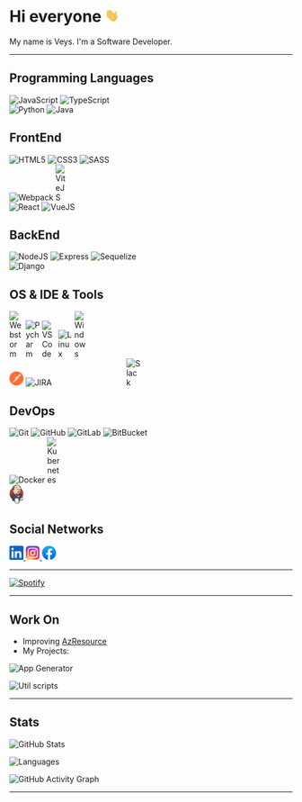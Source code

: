 # Hi everyone <img src="https://raw.githubusercontent.com/MDReal32/MDReal32/master/assets/hi.gif" alt="Hello :)" width="25" />

My name is Veys. I'm a Software Developer.

---

## Programming Languages

![JavaScript](https://icongr.am/devicon/javascript-original.svg?size=25&color=aabbcc "JavaScript")
![TypeScript](https://icongr.am/devicon/typescript-original.svg?size=25&color=aabbcc "TypeScript")
<br />
![Python](https://icongr.am/devicon/python-original.svg?size=25&color=aabbcc "Python")
![Java](https://icongr.am/devicon/java-original.svg?size=25&color=aabbcc "Java")

## FrontEnd

![HTML5](https://icongr.am/devicon/html5-original.svg?size=25&color=aabbcc "HTML5")
![CSS3](https://icongr.am/devicon/css3-original.svg?size=25&color=aabbcc "CSS3")
![SASS](https://icongr.am/devicon/sass-original.svg?size=25&color=aabbcc "SASS")
<br />
![Webpack](https://icongr.am/devicon/webpack-original.svg?size=25&color=aabbcc "Webpack")
<img src="https://vitejs.dev/logo.svg" style="display: inline-block" alt="ViteJS" width="25" title="ViteJS" />
<br />
![React](https://icongr.am/devicon/react-original.svg?size=25&color=aabbcc "React")
![VueJS](https://icongr.am/devicon/vuejs-original.svg?size=25&color=aabbcc "VueJS")

## BackEnd

![NodeJS](https://icongr.am/devicon/nodejs-original.svg?size=25&color=aabbcc "NodeJS")
![Express](https://icongr.am/devicon/express-original.svg?size=25&color=aabbcc "Express")
![Sequelize](https://icongr.am/devicon/sequelize-original.svg?size=25&color=aabbcc "Sequelize")
<br />
![Django](https://icongr.am/devicon/django-original.svg?size=25&color=aabbcc "Django")

## OS & IDE & Tools

<p>
  <img src="https://upload.wikimedia.org/wikipedia/commons/c/c0/WebStorm_Icon.svg" style="display: inline-block" alt="Webstorm" width="25" title="Webstorm" />
  <img src="https://upload.wikimedia.org/wikipedia/commons/1/1d/PyCharm_Icon.svg" style="display: inline-block" alt="Pycharm" width="25" title="Pycharm" />
  <img src="https://upload.wikimedia.org/wikipedia/commons/9/9a/Visual_Studio_Code_1.35_icon.svg" style="display: inline-block" alt="VSCode" width="25" title="VSCode" />
  <img src="https://upload.wikimedia.org/wikipedia/commons/thumb/3/35/Tux.svg/374px-Tux.svg.png" style="display: inline-block" alt="Linux" width="25" title="Linux" />
  <img src="https://upload.wikimedia.org/wikipedia/commons/thumb/4/48/Windows_logo_-_2012_%28dark_blue%29.svg/1024px-Windows_logo_-_2012_%28dark_blue%29.svg.png" style="display: inline-block" alt="Windows" width="25" title="Windows" />
  <br />
  <img src="https://raw.githubusercontent.com/MDReal32/MDReal32/master/assets/postman.svg" style="display: inline-block" alt="Postman" width="25" title="Postman" />
  <img src="https://upload.wikimedia.org/wikipedia/commons/4/4a/Jira_Software%402x-blue.png" style="display: inline-block" alt="JIRA" width="175" title="JIRA" />
  <img src="" style="display: inline-block" alt="Slack" width="25" title="Slack" />
</p>

## DevOps

![Git](https://icongr.am/devicon/git-original.svg?size=25&color=aabbcc "Git")
![GitHub](https://icongr.am/devicon/github-original.svg?size=25&color=aabbcc "GitHub")
![GitLab](https://icongr.am/devicon/gitlab-original.svg?size=25&color=aabbcc "GitLab")
![BitBucket](https://icongr.am/devicon/bitbucket-original.svg?size=25&color=aabbcc "BitBucket")
<br />
![Docker](https://icongr.am/devicon/docker-original.svg?size=25&color=aabbcc "Docker")
<img src="https://upload.wikimedia.org/wikipedia/commons/3/39/Kubernetes_logo_without_workmark.svg" style="display: inline-block" alt="Kubernetes" width="25" title="Kubernetes" />
<br />
<img src="https://raw.githubusercontent.com/MDReal32/MDReal32/master/assets/jenkins.svg" style="display: inline-block" alt="Jenkins" width="25" title="Jenkins" />

## Social Networks

<a href="https://www.linkedin.com/in/mdreal32">
  <img src="https://raw.githubusercontent.com/MDReal32/MDReal32/master/assets/linkedin.svg" alt="LinkedIn" width="25" />
</a>
<a href="https://instagram.com/mdreal32">
  <img src="https://raw.githubusercontent.com/MDReal32/MDReal32/master/assets/instagram.svg" alt="Instagram" width="25" />
</a>
<a href="https://fb.com/mdrealiyev">
  <img src="https://raw.githubusercontent.com/MDReal32/MDReal32/master/assets/facebook.svg" alt="Facebook" width="25" />
</a>

---

[![Spotify](https://spotify-github-profile.vercel.app/api/view.svg?uid=ns2hykcwfixafd27l90ig6n2b&cover_image=true&theme=novatorem)](https://spotify-github-profile.vercel.app/api/view.svg?uid=ns2hykcwfixafd27l90ig6n2b&redirect=true)

---

## Work On

- Improving [AzResource](https://github.com/nurlan-aliyev/azresource)
- My Projects:

![App Generator](https://github-readme-stats.vercel.app/api/pin/?username=MDReal32&repo=app-generator&theme=onedark)

![Util scripts](https://github-readme-stats.vercel.app/api/pin/?username=MDReal32&repo=utils&theme=onedark)

---

## Stats

![GitHub Stats](https://github-readme-stats.vercel.app/api?username=MDReal32&show_icons=true&locale=en&theme=onedark&include_all_commits=true&count_private=true)

![Languages](https://github-readme-stats.vercel.app/api/top-langs?username=MDReal32&show_icons=true&locale=en&theme=onedark)

![GitHub Activity Graph](https://activity-graph.herokuapp.com/graph?username=MDReal32&bg_color=000000&color=4fff67&line=4fff67&point=ffffff&area=true&hide_border=true)

---
